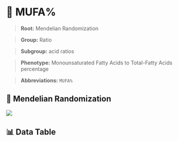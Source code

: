 # 🧪 MUFA%

> **Root:** Mendelian Randomization

> **Group:** Ratio  

> **Subgroup:** acid ratios

> **Phenotype:** Monounsaturated Fatty Acids to Total-Fatty Acids percentage  

> **Abbreviations:** `MUFA%`

## 🧬 Mendelian Randomization  

<img src="/MR/Figures/Inverse/MUFAbaifenhao.png"/>


## 📊 Data Table


<CsvTableMRI src="/MR_Data/Inverse/MUFAbaifenhao.csv"/>
